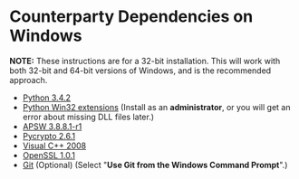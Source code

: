 # Counterparty Dependencies on Windows

**NOTE:** These instructions are for a 32-bit installation. This will work with
both 32-bit and 64-bit versions of Windows, and is the recommended approach.

- [Python 3.4.2](http://www.python.org/ftp/python/3.4.2/python-3.4.2.msi)
- [Python Win32 extensions](http://sourceforge.net/projects/pywin32/files/pywin32/Build%20219/pywin32-219.win32-py3.4.exe/download) (Install as an **administrator**, or you will get an error about missing DLL files later.)
- [APSW 3.8.8.1-r1](https://github.com/rogerbinns/apsw/releases/download/3.8.8.1-r1/apsw-3.8.8.1-r1.win32-py3.4.exe)
- [Pycrypto 2.6.1](https://s3.amazonaws.com/counterparty-bootstrap/pycrypto-2.6.1.win32-py3.4.exe)
- [Visual C++ 2008](http://www.microsoft.com/downloads/details.aspx?familyid=9B2DA534-3E03-4391-8A4D-074B9F2BC1BF)
- [OpenSSL 1.0.1](https://slproweb.com/download/Win32OpenSSL_Light-1_0_1L.exe)
- [Git](http://git-scm.com/download/win) (Optional) (Select "**Use Git from the Windows Command Prompt**".)
